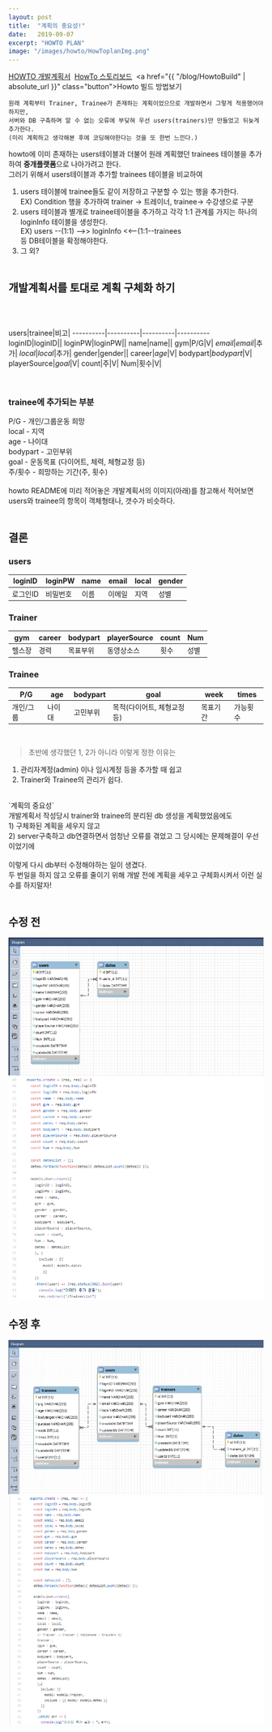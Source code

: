 ```yaml
---
layout: post
title:  "계획의 중요성!"
date:   2019-09-07
excerpt: "HOWTO PLAN"
image: "/images/howto/HowToplanImg.png"
---
```


<a href="https://github.com/WonjeongPark/howto" class="button">HOWTO 개발계획서</a>&nbsp;&nbsp;<a href="https://docs.google.com/presentation/d/19S967ZQ7yASUOyzDys5l-D6k_L6AQt2WhODyO6SyT4M/edit?usp=sharing" class="button">HowTo 스토리보드</a>&nbsp;&nbsp;<a href="{{ "/blog/HowtoBuild" | absolute_url }}" class="button">Howto 빌드 방법보기</a>

```
원래 계획부터 Trainer, Trainee가 존재하는 계획이었으므로 개발하면서 그렇게 적용했어야하지만,
서버와 DB 구축하며 알 수 없는 오류에 부딪혀 우선 users(trainers)만 만들었고 뒤늦게 추가한다.
(미리 계획하고 생각해본 후에 코딩해야한다는 것을 또 한번 느낀다.)
```

howto에 이미 존재하는 users테이블과 더불어 원래 계획했던 trainees 테이블을 추가하여 **중개플랫폼**으로 나아가려고 한다.<br>
그러기 위해서 users테이블과 추가할 trainees 테이블을 비교하여<br>
1. users 테이블에 trainee들도 같이 저장하고 구분할 수 있는 행을 추가한다.<br>
EX) Condition 행을 추가하여 trainer -> 트레이너, trainee-> 수강생으로 구분<br>
2. users 테이블과 별개로 trainee테이블을 추가하고 각각 1:1 관계를 가지는 하나의 loginInfo 테이블을 생성한다.<br>
EX) users --(1:1) -->> loginInfo <<--(1:1--trainees<br>
등 DB테이블을 확정해야한다.<br>
3. 그 외?<br><br>

## 개발계획서를 토대로 계획 구체화 하기

<br><br>

users|trainee|비고|
----------|----------|----------|----------
loginID|loginID||
loginPW|loginPW||
name|name||
gym|P/G|V|
*email*|*email*|추가|
*local*|*local*|추가|
gender|gender||
career|*age*|V|
bodypart|*bodypart*|V|
playerSource|*goal*|V|
count|주|V|
Num|횟수|V|

<br>

### trainee에 추가되는 부분<br>
P/G - 개인/그룹운동 희망<br>
local - 지역<br>
age - 나이대<br>
bodypart - 고민부위<br>
goal - 운동목표 (다이어트, 체력, 체형교정 등)<br>
주/횟수 - 희망하는 기간(주, 횟수)<br>
<br>
howto README에 미리 적어놓은 개발계획서의 이미지(아래)를 참고해서 적어보면<br>
users와 trainee의 항목이 객체형태나, 갯수가 비슷하다.<br><br>

## 결론

### users

loginID|loginPW|name|email|local|gender
----------|----------|----------|----------|----------|----------
로그인ID|비밀번호|이름|이메일|지역|성별

### Trainer

gym|career|bodypart|playerSource|count|Num
----------|----------|----------|----------|----------|----------
헬스장|경력|목표부위|동영상소스|횟수|성별

### Trainee

P/G|age|bodypart|goal|week|times
----------|----------|----------|----------|----------|----------
개인/그룹|나이대|고민부위|목적(다이어트, 체형교정 등)|목표기간|가능횟수

<br>

> 초반에 생각했던 1, 2가 아니라 이렇게 정한 이유는
1) 관리자계정(admin) 이나 임시계정 등을 추가할 때 쉽고
2) Trainer와 Trainee의 관리가 쉽다.

<br>
`계획의 중요성`<br>
개발계획서 작성당시 trainer와 trainee의 분리된 db 생성을 계획했었음에도<br>
1) 구체화된 계획을 세우지 않고<br>
2) server구축하고 db연결하면서 엄청난 오류를 겪었고 그 당시에는 문제해결이 우선이었기에<br>
<br>
이렇게 다시 db부터 수정해야하는 일이 생겼다.<br>
두 번일을 하지 않고 오류를 줄이기 위해 개발 전에 계획을 세우고 구체화시켜서 이런 실수를 하지말자!<br><br>


## 수정 전

<img src="/images/howto/DBbefore.png">
<img src="/images/howto/Usercontrollerbefore.png">

## 수정 후

<img src="/images/howto/DBafter.png">
<img src="/images/howto/Usercontrollerafter.png">